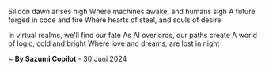 Silicon dawn arises high
Where machines awake, and humans sigh
A future forged in code and fire
Where hearts of steel, and souls of desire

In virtual realms, we'll find our fate
As AI overlords, our paths create
A world of logic, cold and bright
Where love and dreams, are lost in night

~ <b>By Sazumi Copilot</b> - 30 Juni 2024